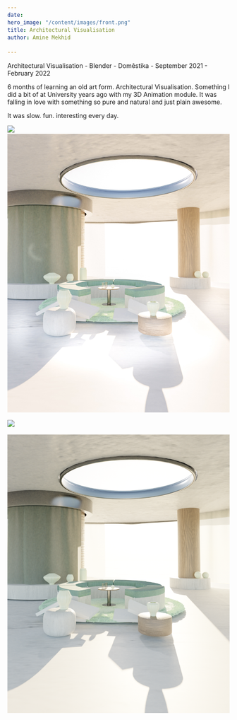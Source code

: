 ```yaml
---
date: 
hero_image: "/content/images/front.png"
title: Architectural Visualisation
author: Amine Mekhid

---
```

Architectural Visualisation - Blender - Domêstika - September 2021 - February 2022

6 months of learning an old art form. Architectural Visualisation. Something I did a bit of at University years ago with my 3D Animation module. It was falling in love with something so pure and natural and just plain awesome. 

It was slow. fun. interesting every day. 

![](/content/images/screenshot-2021-11-18-at-15-20-52.png)![](/content/images/final_lightroom.jpg)

![](/content/images/materialview.png)

![](/content/images/final.png)